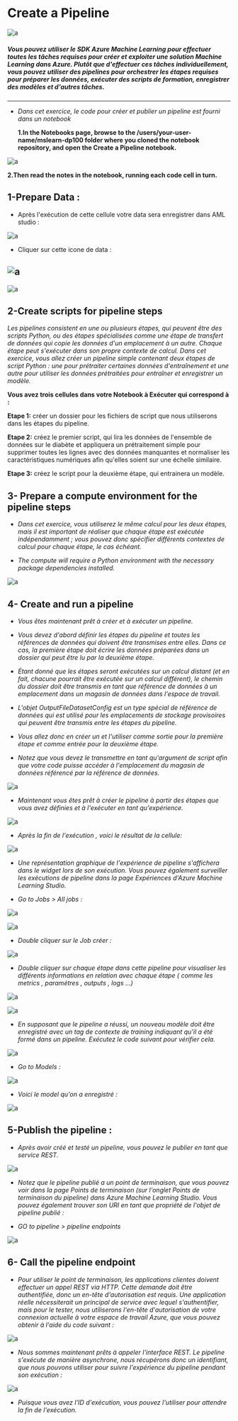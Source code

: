 # **Create a Pipeline**

![a](https://user-images.githubusercontent.com/78825764/207307468-5deee032-67bf-4877-8715-0fe6dad8a444.PNG)


  #####  Vous pouvez utiliser le SDK Azure Machine Learning pour effectuer toutes les tâches requises pour créer et exploiter une solution Machine Learning dans Azure. Plutôt que d'effectuer ces tâches individuellement, vous pouvez utiliser des pipelines pour orchestrer les étapes requises pour préparer les données, exécuter des scripts de formation, enregistrer des modèles et d'autres tâches.
  
---

- *Dans cet exercice, le code pour créer et publier un pipeline est fourni dans un notebook*

  **1.In the Notebooks page, browse to the /users/your-user-name/mslearn-dp100 folder where you cloned the notebook repository, and open the Create a Pipeline notebook.**

![a](https://user-images.githubusercontent.com/78825764/207055582-04bb3f6c-1df5-4d45-9c74-97231786e212.PNG)

 
 **2.Then read the notes in the notebook, running each code cell in turn.**
 
 ## 1-Prepare Data :
 
 - Après l'exécution de cette cellule votre data sera enregistrer dans AML studio :
 
![a](https://user-images.githubusercontent.com/78825764/207062270-9cbca2a9-fb7d-4986-8baa-22e0b4b355f9.PNG)

 
  
  - Cliquer sur cette icone de data :


  
  
![a](https://user-images.githubusercontent.com/78825764/207061689-5a2787a1-ff75-46bd-9393-6820cc4dadde.PNG)
---
![a](https://user-images.githubusercontent.com/78825764/207062961-14efc000-f796-4225-961e-b0d84b6a85a1.PNG)

## 2-Create scripts for pipeline steps

*Les pipelines consistent en une ou plusieurs étapes, qui peuvent être des scripts Python, ou des étapes spécialisées comme une étape de transfert de données qui copie les données d'un emplacement à un autre. Chaque étape peut s'exécuter dans son propre contexte de calcul. Dans cet exercice, vous allez créer un pipeline simple contenant deux étapes de script Python : une pour prétraiter certaines données d'entraînement et une autre pour utiliser les données prétraitées pour entraîner et enregistrer un modèle.*

**Vous avez trois cellules dans votre Notebook à Exécuter qui correspond à :**

**Etape 1:** créer un dossier pour les fichiers de script que nous utiliserons dans les étapes du pipeline.



**Etape 2:** créez le premier script, qui lira les données de l'ensemble de données sur le diabète et appliquera un prétraitement simple pour supprimer toutes les lignes avec des données manquantes et normaliser les caractéristiques numériques afin qu'elles soient sur une échelle similaire.


**Etape 3:** créez le script pour la deuxième étape, qui entrainera un modèle.

## 3- Prepare a compute environment for the pipeline steps

- *Dans cet exercice, vous utiliserez le même calcul pour les deux étapes, mais il est important de réaliser que chaque étape est exécutée indépendamment ; vous pouvez donc spécifier différents contextes de calcul pour chaque étape, le cas échéant.*

- *The compute will require a Python environment with the necessary package dependencies installed.*

![a](https://user-images.githubusercontent.com/78825764/207072305-3dd1567e-2cdd-4f1f-9e30-52f17507401b.PNG)

## 4- Create and run a pipeline

- *Vous êtes maintenant prêt à créer et à exécuter un pipeline.*

- *Vous devez d'abord définir les étapes du pipeline et toutes les références de données qui doivent être transmises entre elles. Dans ce cas, la première étape doit écrire les données préparées dans un dossier qui peut être lu par la deuxième étape.*
- *Étant donné que les étapes seront exécutées sur un calcul distant (et en fait, chacune pourrait être exécutée sur un calcul différent), le chemin du dossier doit être transmis en tant que référence de données à un emplacement dans un magasin de données dans l'espace de travail.*
- *L'objet OutputFileDatasetConfig est un type spécial de référence de données qui est utilisé pour les emplacements de stockage provisoires qui peuvent être transmis entre les étapes du pipeline.*
- *Vous allez donc en créer un et l'utiliser comme sortie pour la première étape et comme entrée pour la deuxième étape.* 
- *Notez que vous devez le transmettre en tant qu'argument de script afin que votre code puisse accéder à l'emplacement du magasin de données référencé par la référence de données.*

![a](https://user-images.githubusercontent.com/78825764/207136897-0060ed08-f22c-44e3-8e5b-dae03f7fbc3b.PNG)

- *Maintenant  vous êtes prêt à créer le pipeline à partir des étapes que vous avez définies et à l'exécuter en tant qu'expérience.*



![a](https://user-images.githubusercontent.com/78825764/207138072-cb47583d-8338-4b3d-b404-89e71608eb83.PNG)

- *Après la fin de l'exécution , voici le résultat de la cellule:*

![a](https://user-images.githubusercontent.com/78825764/207139352-65dccfa0-8421-4bd1-8090-b5362faea7c4.PNG)

- *Une représentation graphique de l'expérience de pipeline s'affichera dans le widget lors de son exécution. Vous pouvez également surveiller les exécutions de pipeline dans la page Expériences d'Azure Machine Learning Studio.*

- *Go to Jobs > All jobs :*

![a](https://user-images.githubusercontent.com/78825764/207140780-53b198ed-6e0f-4111-a69f-cf78dbe9e329.PNG)

![a](https://user-images.githubusercontent.com/78825764/207144713-85844f2f-cedb-46d0-ba79-f629d3125916.PNG)


- *Double cliquer sur le Job créer :*


![a](https://user-images.githubusercontent.com/78825764/207145056-34b27400-ee6b-4d2a-aa21-1501c689141a.PNG)

- *Double cliquer sur chaque étape dans cette pipeline pour visualiser les différents informations en relation avec chaque étape ( comme les metrics , paramètres , outputs , logs ...)*

![a](https://user-images.githubusercontent.com/78825764/207146024-030fe240-10a4-4243-8871-dbbae9e31e8d.PNG)


![a](https://user-images.githubusercontent.com/78825764/207146247-46982b2f-fba2-459c-bbb8-fc16b1e68d89.PNG)

- *En supposant que le pipeline a réussi, un nouveau modèle doit être enregistré avec un tag de contexte de training indiquant qu'il a été formé dans un pipeline. Exécutez le code suivant pour vérifier cela.*


![a](https://user-images.githubusercontent.com/78825764/207147027-6e0da11e-ac4a-4f9c-b467-0f30ecf65bd8.PNG)

- *Go to Models :*




![a](https://user-images.githubusercontent.com/78825764/207147726-ae0c67e4-f1f1-4aee-8296-f8162279acf2.PNG)

- *Voici le model qu'on a enregistré :*



![a](https://user-images.githubusercontent.com/78825764/207153652-621ca0da-be18-4fc3-985a-afe461eeab5d.PNG)

## 5-Publish the pipeline :

- *Après avoir créé et testé un pipeline, vous pouvez le publier en tant que service REST.*

![a](https://user-images.githubusercontent.com/78825764/207156874-dab201aa-ad44-4fb5-ad0a-a30ad74383ba.PNG)

- *Notez que le pipeline publié a un point de terminaison, que vous pouvez voir dans la page Points de terminaison (sur l'onglet Points de terminaison du pipeline) dans Azure Machine Learning Studio. Vous pouvez également trouver son URI en tant que propriété de l'objet de pipeline publié :*

- *GO to pipeline > pipeline endpoints*


![a](https://user-images.githubusercontent.com/78825764/207158245-252b4766-0f1b-4223-bdc9-9c4ba8b16068.PNG)

## 6- Call the pipeline endpoint

- *Pour utiliser le point de terminaison, les applications clientes doivent effectuer un appel REST via HTTP. Cette demande doit être authentifiée, donc un en-tête d'autorisation est requis. Une application réelle nécessiterait un principal de service avec lequel s'authentifier, mais pour le tester, nous utiliserons l'en-tête d'autorisation de votre connexion actuelle à votre espace de travail Azure, que vous pouvez obtenir à l'aide du code suivant :*

![a](https://user-images.githubusercontent.com/78825764/207159360-fb10e4fd-9a4c-4173-b26e-53564c53824c.PNG)

- *Nous sommes maintenant prêts à appeler l'interface REST. Le pipeline s'exécute de manière asynchrone, nous récupérons donc un identifiant, que nous pouvons utiliser pour suivre l'expérience du pipeline pendant son exécution :*


![a](https://user-images.githubusercontent.com/78825764/207159889-39494670-0c0d-4efb-b29f-48ef38456780.PNG)

- *Puisque vous avez l'ID d'exécution, vous pouvez l'utiliser pour attendre la fin de l'exécution.*

